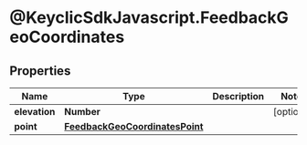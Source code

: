 # @KeyclicSdkJavascript.FeedbackGeoCoordinates

## Properties
Name | Type | Description | Notes
------------ | ------------- | ------------- | -------------
**elevation** | **Number** |  | [optional] 
**point** | [**FeedbackGeoCoordinatesPoint**](FeedbackGeoCoordinatesPoint.md) |  | 


